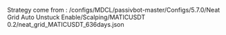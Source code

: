 Strategy come from : /configs/MDCL/passivbot-master/Configs/5.7.0/Neat Grid Auto Unstuck Enable/Scalping/MATICUSDT 0.2/neat_grid_MATICUSDT_636days.json